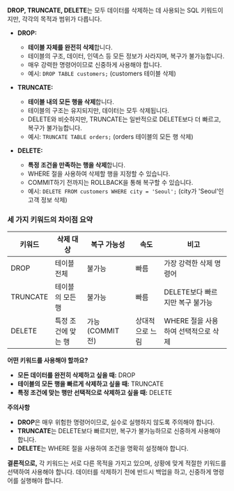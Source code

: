 **DROP, TRUNCATE, DELETE**는 모두 데이터를 삭제하는 데 사용되는 SQL 키워드이지만, 각각의 목적과 범위가 다릅니다.

* **DROP:**
  * **테이블 자체를 완전히 삭제**합니다.
  * 테이블의 구조, 데이터, 인덱스 등 모든 정보가 사라지며, 복구가 불가능합니다.
  * 매우 강력한 명령어이므로 신중하게 사용해야 합니다.
  * 예시: `DROP TABLE customers;` (customers 테이블 삭제)

* **TRUNCATE:**
  * **테이블 내의 모든 행을 삭제**합니다.
  * 테이블의 구조는 유지되지만, 데이터는 모두 삭제됩니다.
  * DELETE와 비슷하지만, TRUNCATE는 일반적으로 DELETE보다 더 빠르고, 복구가 불가능합니다.
  * 예시: `TRUNCATE TABLE orders;` (orders 테이블의 모든 행 삭제)

* **DELETE:**
  * **특정 조건을 만족하는 행을 삭제**합니다.
  * WHERE 절을 사용하여 삭제할 행을 지정할 수 있습니다.
  * COMMIT하기 전까지는 ROLLBACK을 통해 복구할 수 있습니다.
  * 예시: `DELETE FROM customers WHERE city = 'Seoul';` (city가 'Seoul'인 고객 정보 삭제)

### 세 가지 키워드의 차이점 요약

| 키워드 | 삭제 대상 | 복구 가능성 | 속도 | 비고 |
|---|---|---|---|---|
| DROP | 테이블 전체 | 불가능 | 빠름 | 가장 강력한 삭제 명령어 |
| TRUNCATE | 테이블의 모든 행 | 불가능 | 빠름 | DELETE보다 빠르지만 복구 불가능 |
| DELETE | 특정 조건에 맞는 행 | 가능 (COMMIT 전) | 상대적으로 느림 | WHERE 절을 사용하여 선택적으로 삭제 |

**어떤 키워드를 사용해야 할까요?**

* **모든 데이터를 완전히 삭제하고 싶을 때:** DROP
* **테이블의 모든 행을 빠르게 삭제하고 싶을 때:** TRUNCATE
* **특정 조건에 맞는 행만 선택적으로 삭제하고 싶을 때:** DELETE

**주의사항**

* **DROP**은 매우 위험한 명령어이므로, 실수로 실행하지 않도록 주의해야 합니다.
* **TRUNCATE**는 DELETE보다 빠르지만, 복구가 불가능하므로 신중하게 사용해야 합니다.
* **DELETE**는 WHERE 절을 사용하여 조건을 명확히 설정해야 합니다.

**결론적으로,** 각 키워드는 서로 다른 목적을 가지고 있으며, 상황에 맞게 적절한 키워드를 선택하여 사용해야 합니다. 데이터를 삭제하기 전에 반드시 백업을 하고, 신중하게 명령어를 실행해야 합니다.
